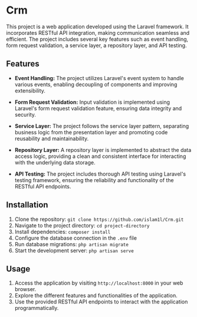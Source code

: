 # Crm

This project is a web application developed using the Laravel framework. It incorporates RESTful API integration, making communication seamless and efficient. The project includes several key features such as event handling, form request validation, a service layer, a repository layer, and API testing.

## Features

- **Event Handling:** The project utilizes Laravel's event system to handle various events, enabling decoupling of components and improving extensibility.

- **Form Request Validation:** Input validation is implemented using Laravel's form request validation feature, ensuring data integrity and security.

- **Service Layer:** The project follows the service layer pattern, separating business logic from the presentation layer and promoting code reusability and maintainability.

- **Repository Layer:** A repository layer is implemented to abstract the data access logic, providing a clean and consistent interface for interacting with the underlying data storage.

- **API Testing:** The project includes thorough API testing using Laravel's testing framework, ensuring the reliability and functionality of the RESTful API endpoints.

## Installation

1. Clone the repository: `git clone https://github.com/islam1l/Crm.git`
2. Navigate to the project directory: `cd project-directory`
3. Install dependencies: `composer install`
4. Configure the database connection in the `.env` file
5. Run database migrations: `php artisan migrate`
6. Start the development server: `php artisan serve`

## Usage

1. Access the application by visiting `http://localhost:8000` in your web browser.
2. Explore the different features and functionalities of the application.
3. Use the provided RESTful API endpoints to interact with the application programmatically.


